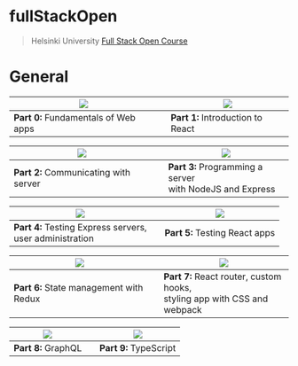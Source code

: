 # fullStackOpen

>Helsinki University [Full Stack Open Course](https://fullstackopen.com/en/)
 
# General

| [![](https://i.ibb.co/dMMLBC3/part0-new.jpg)](https://github.com/EGRrqq/fullStackOpen/tree/main/part0) |     | [![](https://i.ibb.co/GFMG4qC/part1.jpg)](https://github.com/EGRrqq/fullStackOpen/tree/main/part1) |      
|--------------------------------------------------------------------------------------------------|-----|--------------------------------------------------------------------------------------------------|      
| **Part 0:** Fundamentals of Web apps                                                                 |     | **Part 1:** Introduction to React                                                                    | 

| [![](https://i.ibb.co/wg9frB3/part2-new2.jpg)](https://github.com/EGRrqq/fullStackOpen/tree/main/part2) |     | [![](https://i.ibb.co/NYKwY7L/part3-new.jpg)](https://github.com/EGRrqq/fullStackOpen_part3) |      
|--------------------------------------------------------------------------------------------------|-----|--------------------------------------------------------------------------------------------------|  
| **Part 2:** Communicating with server                                                                |     | **Part 3:** Programming a server <br/>with NodeJS and Express                                        | 

| [![](https://i.ibb.co/WxnkQMK/part4.jpg)](https://github.com/EGRrqq/fullStackOpen/tree/main/part4) |     | [![](https://i.ibb.co/MgZDQWj/part5-fix-border.jpg)](https://github.com/EGRrqq/fullStackOpen/tree/main/part5) |      
|----------------------------------------------------------------------------------------------------|-----|------------------------------------------------------------------------------------------|  
| **Part 4:** Testing Express servers, <br/>user administration                                      |     | **Part 5:** Testing React apps                                                           |

| [![](https://i.ibb.co/TgK0Bfv/part6.jpg)](https://github.com/EGRrqq/fullStackOpen/tree/main/part6) |     | [![](https://i.ibb.co/SnVP2KV/part7.jpg)](https://github.com/EGRrqq/fullStackOpen/tree/main/part7) |      
|----------------------------------------------------------------------------------------------------|-----|----------------------------------------------------------------------------------------------------|  
| **Part 6:** State management with Redux                                                            |     | **Part 7:** React router, custom hooks, <br/>styling app with CSS and webpack                      |

| [![](https://i.ibb.co/q1DyvsN/part8.jpg)](https://github.com/EGRrqq/fullStackOpen/tree/main/part8) |     | [![](https://i.ibb.co/t2G882c/part9.jpg)](https://github.com/EGRrqq/fullStackOpen/tree/main/part9) |      
|----------------------------------------------------------------------------------------------------|-----|----------------------------------------------------------------------------------------------------|  
| **Part 8:** GraphQL                                                           |     | **Part 9:** TypeScript                  |